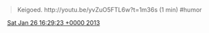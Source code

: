 > Keigoed\. http://youtu\.be/yvZuO5FTL6w?t\=1m36s \(1 min\) \#humor

<img src="../../media/tweet.ico" width="12" /> [Sat Jan 26 16:29:23 +0000 2013](https://twitter.com/DromerDenker/status/295206812637097984)